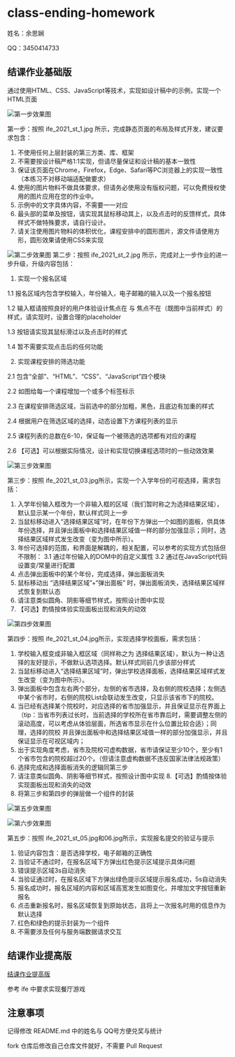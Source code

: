 # class-ending-homework

姓名：余思娴

QQ：3450414733

## 结课作业基础版

通过使用HTML、CSS、JavaScript等技术，实现如设计稿中的示例，实现一个HTML页面

![第一步效果图](images/ife_2021_st_1.jpg)

第一步：按照 ife_2021_st_1.jpg 所示，完成静态页面的布局及样式开发，建议要求包含：

1. 不使用任何上层封装的第三方类、库、框架
2. 不需要按设计稿严格1:1实现，但请尽量保证和设计稿的基本一致性
3. 保证该页面在Chrome，Firefox，Edge、Safari等PC浏览器上的实现一致性（本练习不对移动端适配做要求）
4. 使用的图片物料不做具体要求，但请务必使用没有版权问题，可以免费授权使用的图片应用在您的作业中。
5. 示例中的文字具体内容，不需要一一对应
6. 最头部的菜单及按钮，请实现其鼠标移动其上，以及点击时的反馈样式，具体样式不做特殊要求，请自行设计。
7. 请关注使用图片物料的体积优化，课程安排中的圆形图片，源文件请使用方形，圆形效果请使用CSS来实现

![第二步效果图](/images/ife_2021_st_2.jpg)
第二步：按照 ife_2021_st_2.jpg 所示，完成对上一步作业的进一步升级，升级内容包括：

1. 实现一个报名区域
   

1.1 报名区域内包含学校输入，年份输入，电子邮箱的输入以及一个报名按钮

1.2 输入框请按照良好的用户体验设计焦点在 与 焦点不在（既图中当前样式）的样式，请实现时，设置合理的placeholder

1.3 按钮请实现其鼠标滑过以及点击时的样式

1.4 暂不需要实现点击后的任何功能


2. 实现课程安排的筛选功能
   

2.1 包含“全部”、“HTML”、“CSS”、“JavaScript”四个模块

2.2 如图给每一个课程增加一个或多个标签标示

2.3 在课程安排筛选区域，当前选中的部分加粗，黑色，且底边有加重的样式

2.4 根据用户在筛选区域的选择，动态设置下方课程列表的显示

2.5 课程列表的总数在6-10，保证每一个被筛选的选项都有对应的课程

2.6 【可选】可以根据实际情况，设计和实现切换课程选项时的一些动效效果

![第三步效果图](images/ife_2021_st_3.jpg)

第三步：按照 ife_2021_st_03.jpg所示，实现一个入学年份的可视选择，需求包括：
1. 入学年份输入框改为一个非输入框的区域（我们暂时称之为选择结果区域），默认显示某一个年份，默认样式同上一步
2. 当鼠标移动进入“选择结果区域”时，在年份下方弹出一个如图的面板，供具体年份选择，并且弹出面板中和选择结果区域值一样的部分加强显示；同时，选择结果区域样式发生改变（变为图中所示）。
3. 年份可选择的范围，和界面是解耦的，相关配置，可以参考的实现方式包括但不限制：
  3.1 通过年份输入的DOM中的自定义属性
  3.2 通过在JavaScript代码设置变/常量进行配置
4. 点击弹出面板中的某个年份，完成选择，弹出面板消失
5. 鼠标移动出 “选择结果区域”+“弹出面板” 时，弹出面板消失，选择结果区域样式恢复到默认态
6. 请注意类似圆角、阴影等细节样式，按照设计图中实现
7. 【可选】酌情按体验实现面板出现和消失的动效

![第四步效果图](images/ife_2021_st_4.jpg)

第四步：按照 ife_2021_st_04.jpg所示，实现选择学校面板，需求包括：
1. 学校输入框变成非输入框区域（同样称之为 选择结果区域），默认为一种让选择的友好提示，不做默认选项选择。默认样式同前几步该部分样式
2. 当鼠标移动进入“选择结果区域”时，弹出学校选择面板，选择结果区域样式发生改变（变为图中所示）。
3. 弹出面板中包含左右两个部分，左侧的省市选择，及右侧的院校选择；左侧选中某个省市时，右侧的院校List会联动发生改变，只显示该省市下的院校。
4. 当已经有选择某个院校时，对应选择的省市加强显示，并且保证显示在界面上（tip：当省市列表过长时，当前选择的学校所在省市靠后时，需要调整左侧的滚动高度，可以考虑从体验层面，所选省市显示在什么位置比较合适）；同理，选择的院校
并且弹出面板中和选择结果区域值一样的部分加强显示，并且保证显示在可视区域内；
5. 出于实现角度考虑，省市及院校可虚构数据，省市请保证至少10个，至少有1个省市包含的院校超过20个。（但请注意虚构数据不违反国家法律法规政策）
6. 选择完成和选择面板消失的逻辑同第三步
7. 请注意类似圆角、阴影等细节样式，按照设计图中实现
8.【可选】酌情按体验实现面板出现和消失的动效
9. 将第三步和第四步的弹层做一个组件的封装

![第五步效果图](images/ife_2021_st_5.jpg)

![第六步效果图](images/ife_2021_st_6.jpg)

第五步：按照 ife_2021_st_05.jpg和06.jpg所示，实现报名提交的验证与提示
1. 验证内容包含：是否选择学校，电子邮箱的正确性
2. 当验证不通过时，在报名区域下方弹出红色提示区域提示具体问题
3. 错误提示区域3s自动消失
4. 当验证通过时，在报名区域下方弹出绿色提示区域提示报名成功，5s自动消失
5. 报名成功时，报名区域的内容和区域高宽发生如图变化，并增加文字按钮重新报名
6. 点击重新报名时，报名区域恢复到原始状态，且将上一次报名时用的信息作为默认选择
7. 红色和绿色的提示封装为一个组件
8. 不需要涉及任何与服务端数据请求交互 

## 结课作业提高版

[结课作业提高版](http://ife.baidu.com/javascript/resturantGame.html)

参考 ife 中要求实现餐厅游戏

## 注意事项

记得修改 README.md 中的姓名与 QQ号方便兑奖与统计

fork 仓库后修改自己仓库文件就好，不需要 Pull Request

